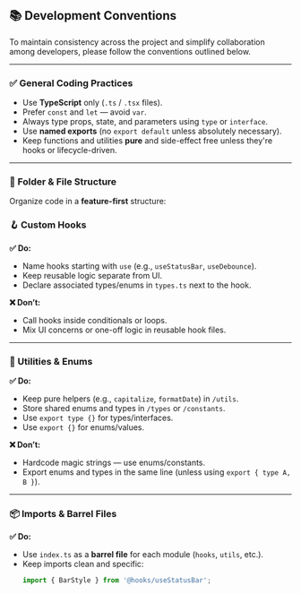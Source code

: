 ## 📚 Development Conventions

To maintain consistency across the project and simplify collaboration among developers, please follow the conventions outlined below.

---

### ✅ General Coding Practices

- Use **TypeScript** only (`.ts` / `.tsx` files).
- Prefer `const` and `let` — avoid `var`.
- Always type props, state, and parameters using `type` or `interface`.
- Use **named exports** (no `export default` unless absolutely necessary).
- Keep functions and utilities **pure** and side-effect free unless they're hooks or lifecycle-driven.

---

### 📁 Folder & File Structure

Organize code in a **feature-first** structure:

### 🪝 Custom Hooks

**✅ Do:**

- Name hooks starting with `use` (e.g., `useStatusBar`, `useDebounce`).
- Keep reusable logic separate from UI.
- Declare associated types/enums in `types.ts` next to the hook.

**❌ Don’t:**

- Call hooks inside conditionals or loops.
- Mix UI concerns or one-off logic in reusable hook files.

---

### 🧰 Utilities & Enums

**✅ Do:**

- Keep pure helpers (e.g., `capitalize`, `formatDate`) in `/utils`.
- Store shared enums and types in `/types` or `/constants`.
- Use `export type {}` for types/interfaces.
- Use `export {}` for enums/values.

**❌ Don’t:**

- Hardcode magic strings — use enums/constants.
- Export enums and types in the same line (unless using `export { type A, B }`).

---

### 📦 Imports & Barrel Files

**✅ Do:**

- Use `index.ts` as a **barrel file** for each module (`hooks`, `utils`, etc.).
- Keep imports clean and specific:
  ```ts
  import { BarStyle } from '@hooks/useStatusBar';
  ```
